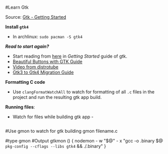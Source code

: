 #Learn Gtk

Source: [Gtk - Getting Started](https://docs.gtk.org/gtk4/getting_started.html)

**Install `gtk4`**

- In archlinux: `sudo pacman -S gtk4`

**_Read to start again?_**

- Start reading from [here](https://docs.gtk.org/gtk4/*getting_started.html#custom-drawing) in _Getting Started_ guide of gtk.
- [Beautiful Buttons with GTK Guide](https://wiki.gnome.org/HowDoI/Buttons)
- [Video from distrotube](https://youtu.be/gkyd7Uv6uJ8)
- [Gtk3 to Gtk4 Migration Guide](https://docs.gtk.org/gtk4/migrating-3to4.html)

**Formatting C code**

- Use `clangFormatWatchAll` to watch for formatting of all `.c` files in the project and run the resulting gtk app build.

**Running files**:

- Watch for files while building gtk app -

  ```bash
#Use gmon to watch for gtk building
    gmon filename.c

#type gmon
#Output
    gtkmon ()
    {
  nodemon - w "$@" - x "gcc -o .binary $@ `pkg-config --cflags --libs gtk4` && ./.binary"
    }
  ```
